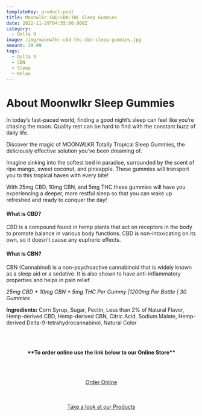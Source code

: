 ```yaml
---
templateKey: product-post
title: Moonwlkr CBD:CBN:THC Sleep Gummies
date: 2022-11-29T04:55:00.000Z
category:
  - Delta 9
image: /img/moonwlkr-cbd-thc-cbn-sleep-gummies.jpg
amount: 39.99
tags:
  - Delta 9
  - CBN
  - Sleep
  - Relax
---
```

# **About Moonwlkr Sleep Gummies**

In today’s fast-paced world, finding a good night’s sleep can feel like you’re chasing the moon. Quality rest can be hard to find with the constant buzz of daily life.

Discover the magic of MOONWLKR Totally Tropical Sleep Gummies, the deliciously effective solution you’ve been dreaming of.

Imagine sinking into the softest bed in paradise, surrounded by the scent of ripe mango, sweet coconut, and pineapple. These gummies will transport you to this tropical haven with every bite!

With 25mg CBD, 10mg CBN, and 5mg THC these gummies will have you experiencing a deeper, more restful sleep so that you can wake up refreshed and ready to conquer the day!

#### **What is CBD?**

CBD is a compound found in hemp plants that act on receptors in the body to promote balance in various body functions. CBD is non-intoxicating on its own, so it doesn’t cause any euphoric effects.

#### **What is CBN?**

CBN (Cannabinol) is a non-psychoactive cannabinoid that is widely known as a sleep aid or a sedative. It is also shown to have anti-inflammatory properties and helps in pain relief.

*25mg CBD + 10mg CBN + 5mg THC Per Gummy |1200mg Per Bottle | 30 Gummies*

**Ingredients:** Corn Syrup, Sugar, Pectin, Less than 2% of Natural Flavor, Hemp-derived CBD, Hemp-derived CBN, Citric Acid, Sodium Malate, Hemp-derived Delta-9-tetrahydrocannabinol, Natural Color

<br><br>

<Center>

**\*\*To order online use the link below to our Online Store\*\***

<br><br>

<Center><a class="link-view-more-products" target="_blank" href="https://capitalcbd.shop/shop-online/">Order Online</a></

<br><br><br>

<Center><a class="link-view-more-products" target="_blank" href="https://capitalamericanshaman.com/products">Take a look at our Products</a></Center>

<br><br>